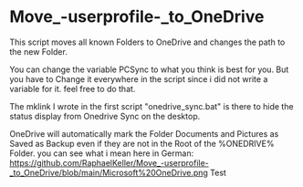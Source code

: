 # Move_-userprofile-_to_OneDrive
This script moves all known Folders to OneDrive and changes the path to the new Folder.

You can change the variable PCSync to what you think is best for you. But you have to Change it everywhere in the script since i did not 
write a variable for it. feel free to do that.

The mklink I wrote in the first script "onedrive_sync.bat" is there to hide the status display from Onedrive Sync on the desktop.

OneDrive will automatically mark the Folder Documents and Pictures as Saved as Backup even if they are not in the Root of the %ONEDRIVE% Folder.
you can see what i mean here in German:
https://github.com/RaphaelKeller/Move_-userprofile-_to_OneDrive/blob/main/Microsoft%20OneDrive.png
Test